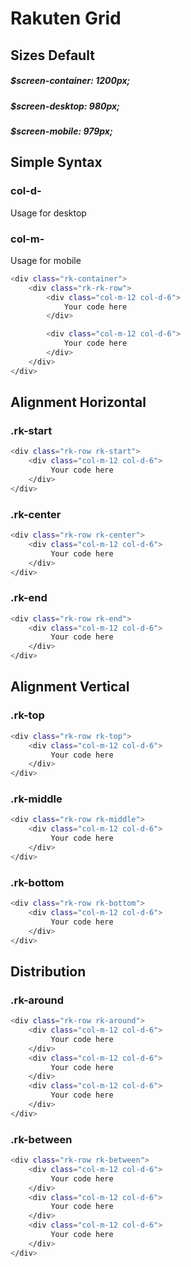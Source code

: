# Rakuten Grid


## Sizes Default
##### $screen-container: 1200px;
##### $screen-desktop: 980px;
##### $screen-mobile: 979px;


## Simple Syntax

### col-d-
Usage for desktop

### col-m-
Usage for mobile


```bash
<div class="rk-container">
    <div class="rk-rk-row">
        <div class="col-m-12 col-d-6">
            Your code here
        </div>

        <div class="col-m-12 col-d-6">
            Your code here
        </div>
    </div>
</div>

```




## Alignment Horizontal

### .rk-start

```bash
<div class="rk-row rk-start">
    <div class="col-m-12 col-d-6">
         Your code here
    </div>
</div>
```

### .rk-center

```bash
<div class="rk-row rk-center">
    <div class="col-m-12 col-d-6">
         Your code here
    </div>
</div>
```

### .rk-end

```bash
<div class="rk-row rk-end">
    <div class="col-m-12 col-d-6">
         Your code here
    </div>
</div>
```

## Alignment Vertical

### .rk-top
```bash
<div class="rk-row rk-top">
    <div class="col-m-12 col-d-6">
         Your code here
    </div>
</div>
```

### .rk-middle
```bash
<div class="rk-row rk-middle">
    <div class="col-m-12 col-d-6">
         Your code here
    </div>
</div>
```

### .rk-bottom
```bash
<div class="rk-row rk-bottom">
    <div class="col-m-12 col-d-6">
         Your code here
    </div>
</div>
```

## Distribution

### .rk-around
```bash
<div class="rk-row rk-around">
    <div class="col-m-12 col-d-6">
         Your code here
    </div>
    <div class="col-m-12 col-d-6">
         Your code here
    </div>
    <div class="col-m-12 col-d-6">
         Your code here
    </div>
</div>
```


### .rk-between
```bash
<div class="rk-row rk-between">
    <div class="col-m-12 col-d-6">
         Your code here
    </div>
    <div class="col-m-12 col-d-6">
         Your code here
    </div>
    <div class="col-m-12 col-d-6">
         Your code here
    </div>
</div>
```
